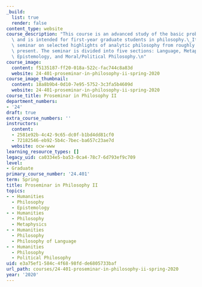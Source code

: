 ```yaml
---
_build:
  list: true
  render: false
content_type: website
course_description: "This course is an advanced study of the basic problems of philosophy\
  \ and is intended for first-year graduate students in philosophy.\_It is an intensive\
  \ seminar on selected highlights of analytic philosophy from roughly 1960 to the\
  \ present. The seminar is divided into five sections: Language, Metaphysics, Mind,\
  \ Epistemology, and Moral/Political Philosophy.\n"
course_image:
  content: f5135187-ff20-018a-522c-fac744c8a83d
  website: 24-401-proseminar-in-philosophy-ii-spring-2020
course_image_thumbnail:
  content: 18a8b9b4-0d10-7e95-5752-3c3fa5b4609d
  website: 24-401-proseminar-in-philosophy-ii-spring-2020
course_title: Proseminar in Philosophy II
department_numbers:
- '24'
draft: true
extra_course_numbers: ''
instructors:
  content:
  - 2581e92b-4c42-9c65-dc0f-b1bd4dd81cf0
  - 72182546-eb92-5b4c-7bec-ba657c23ae7d
  website: ocw-www
learning_resource_types: []
legacy_uid: ca0334e5-ba53-0ca4-78c7-6d793ef9c709
level:
- Graduate
primary_course_number: '24.401'
term: Spring
title: Proseminar in Philosophy II
topics:
- - Humanities
  - Philosophy
  - Epistemology
- - Humanities
  - Philosophy
  - Metaphysics
- - Humanities
  - Philosophy
  - Philosophy of Language
- - Humanities
  - Philosophy
  - Political Philosophy
uid: e3a75ef1-584c-4f68-98fd-de6805733baf
url_path: courses/24-401-proseminar-in-philosophy-ii-spring-2020
year: '2020'
---
```

